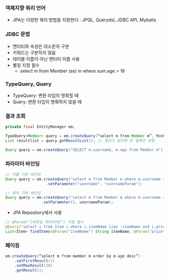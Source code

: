 ### 객체지향 쿼리 언어
- JPA는 다양한 쿼리 방법을 지원한다 : JPQL, Querydsl, JDBC API, Mybatis

### JDBC 문법
- 엔티티와 속성은 대소문자 구분
- 키워드는 구분하지 않음
- 테이블 이름이 아닌 엔티티 이름 사용
- 별칭 지정 필수
  - select m from Member (as) m where sum.age > 18

### TypeQuery, Query
- TypeQuery: 변환 타입이 명확할 때
- Query: 변환 타입이 명확하지 않을 때

### 결과 조회
```java
private final EntityManager em;

TypeQuery<Member> query = em.createQuery(“select m from Member m”, Member.class);
List resultlist = query.getResultList(); // 결과가 없다면 빈 컬렉션 반환

Query query = em.createQuery("SELECT m.username, m.age from Member m");
```

### 파라미터 바인딩
```java
// 이름 기반 바인딩
Query query = em.createQuery("select m from Member m where m.username = :username")
                  .setParameter("username", "usernameParam");

// 위치 기반 바인딩
Query query = em.createQuery("select m from Member m where m.username =? 1")
                .setParameter(1, usernameParam);
```
- JPA Repository에서 사용
```java
// @Param("{바인딩 파라미터}") 지정 필수
@Query("select i from Item i where i.itemName like :itemName and i.price <= :price")
List<Item> findItems(@Param("itemName") String itemName, @Param("price") Integer price);
```
### 페이징
```java
em.createQuery(“select m from member m order by m.age desc”)
	.setFirstResult(1)
	.setMaxResult(10)
	.getResult();
```
